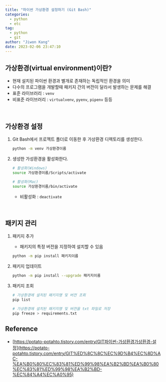 ```yaml
---
title: "파이썬 가상환경 설정하기 (Git Bash)"
categories:
  - python
  - etc
tag:
  - python
  - git
author: "Jiwon Kang"
date: 2023-02-06 23:47:10
---
```


## 가상환경(virtual environment)이란?

- 현재 설치된 파이썬 환경과 별개로 존재하는 독립적인 환경을 의미
- 다수의 프로그램을 개발할때 패키지 간의 버전이 달라서 발생하는 문제를 해결
- 표준 라이브러리 : `venv`
- 비표준 라이브러리 : `virtualvenv`, `pyenv`, `pipenv` 등등

<br>

## 가상환경 설정

1. Git Bash에서 프로젝트 폴더로 이동한 후 가상환경 디렉토리를 생성한다.
    
    ```bash
    python -m venv 가상환경이름
    ```
    
2. 생성한 가성환경을 활성화한다.
    
    ```bash
    # 활성화(Windows)
    source 가상환경이름/Scripts/activate
    
    # 활성화(Mac)
    source 가상환경이름/bin/activate
    ```
    
    - 비활성화 : `deactivate`

<br>

## 패키지 관리

1. 패키지 추가
    - 패키지의 특정 버전을 지정하여 설치할 수 있음
    
    ```bash
    python -m pip install 패키지이름
    ```
    
2. 패키지 업데이트
    
    ```bash
    python -m pip install --upgrade 패키지이름
    ```
    
3. 패키지 조회
    
    ```bash
    # 가상환경에 설치된 패키지명 및 버전 조회
    pip list
    
    # 가상환경에 설치된 패키지명 및 버전을 txt 파일로 저장
    pip freeze > requirements.txt
    ```
    

## Reference

- [https://potato-potahto.tistory.com/entry/GIT파이썬-가상환경가상환경-설정](https://potato-potahto.tistory.com/entry/GIT%ED%8C%8C%EC%9D%B4%EC%8D%AC-%EA%B0%80%EC%83%81%ED%99%98%EA%B2%BD%EA%B0%80%EC%83%81%ED%99%98%EA%B2%BD-%EC%84%A4%EC%A0%95)